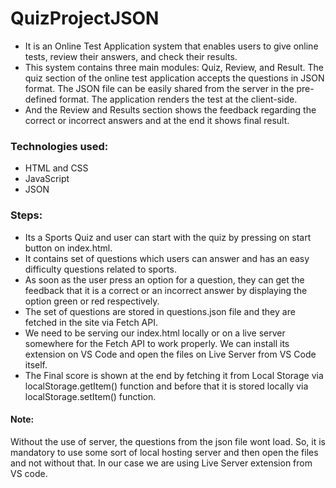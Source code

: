 # QuizProjectJSON
* It is an Online Test Application system that enables users to give online tests, review their answers, and check their results.
* This system contains three main modules: Quiz, Review, and Result. The quiz section of the online test application accepts the questions in JSON format. The JSON file can be easily shared from the server in the pre-defined format. The application renders the test at the client-side.
* And the Review and Results section shows the feedback regarding the correct or incorrect answers and at the end it shows final result.

### Technologies used:
* HTML and CSS
* JavaScript
* JSON

### Steps:
* Its a Sports Quiz and user can start with the quiz by pressing on start button on index.html.
* It contains set of questions which users can answer and has an easy difficulty questions related to sports.
* As soon as the user press an option for a question, they can get the feedback that it is a correct or an incorrect answer by displaying the option green or red respectively.
* The set of questions are stored in questions.json file and they are fetched in the site via Fetch API.
* We need to be serving our index.html locally or on a live server somewhere for the Fetch API to work properly. We can install its extension on VS Code and open the files on Live Server from VS Code itself.
* The Final score is shown at the end by fetching it from Local Storage via localStorage.getItem() function and before that it is stored locally via localStorage.setItem() function.

#### Note: 
Without the use of server, the questions from the json file wont load. So, it is mandatory to use some sort of local hosting server and then open the files and not without that. In our case we are using Live Server extension from VS code.


